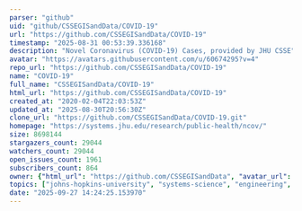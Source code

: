 ```yaml
---
parser: "github"
uid: "github/CSSEGISandData/COVID-19"
url: "https://github.com/CSSEGISandData/COVID-19"
timestamp: "2025-08-31 00:53:39.336168"
description: "Novel Coronavirus (COVID-19) Cases, provided by JHU CSSE"
avatar: "https://avatars.githubusercontent.com/u/60674295?v=4"
repo_url: "https://github.com/CSSEGISandData/COVID-19"
name: "COVID-19"
full_name: "CSSEGISandData/COVID-19"
html_url: "https://github.com/CSSEGISandData/COVID-19"
created_at: "2020-02-04T22:03:53Z"
updated_at: "2025-08-30T20:56:30Z"
clone_url: "https://github.com/CSSEGISandData/COVID-19.git"
homepage: "https://systems.jhu.edu/research/public-health/ncov/"
size: 8698144
stargazers_count: 29044
watchers_count: 29044
open_issues_count: 1961
subscribers_count: 864
owner: {"html_url": "https://github.com/CSSEGISandData", "avatar_url": "https://avatars.githubusercontent.com/u/60674295?v=4", "login": "CSSEGISandData", "type": "User"}
topics: ["johns-hopkins-university", "systems-science", "engineering", "covid-19", "2019-ncov", "coronavirus", "csse", "jhu"]
date: "2025-09-27 14:24:25.153970"
---
```

